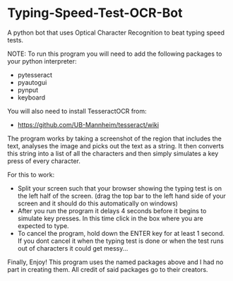 # Typing-Speed-Test-OCR-Bot
A python bot that uses Optical Character Recognition to beat typing speed tests.


NOTE:
  To run this program you will need to add the following packages to your python interpreter:
  
  - pytesseract
  - pyautogui
  - pynput
  - keyboard
  
  You will also need to install TesseractOCR from:
  
  - https://github.com/UB-Mannheim/tesseract/wiki
  
  The program works by taking a screenshot of the region that includes the text, analyses the image and picks out the text as a string. It then converts this string into a list
  of all the characters and then simply simulates a key press of every character.
  
  For this to work:
  
  - Split your screen such that your browser showing the typing test is on the left half of the screen. (drag the top bar to the left hand side of your screen and it should do this
    automatically on windows)
  - After you run the program it delays 4 seconds before it begins to simulate key presses. In this time click in the box where you are expected to type.
  - To cancel the program, hold down the ENTER key for at least 1 second. If you dont cancel it when the typing test is done or when the test runs out of characters it could get messy...

Finally, Enjoy! This program uses the named packages above and I had no part in creating them. All credit of said packages go to their creators.
